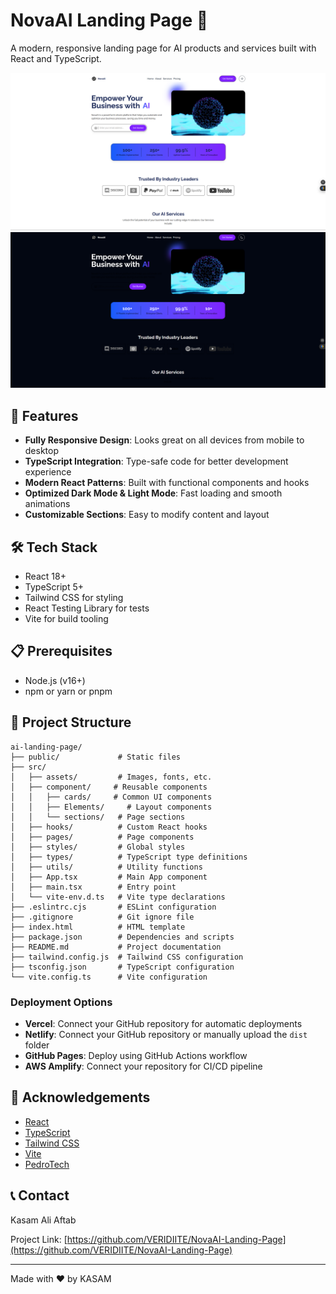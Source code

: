 # NovaAI Landing Page 🚀

A modern, responsive landing page for AI products and services built with React and TypeScript.

![AI Landing Page](AI.png)
![AI Landing Page](A11.png)

## 🌟 Features

- **Fully Responsive Design**: Looks great on all devices from mobile to desktop
- **TypeScript Integration**: Type-safe code for better development experience
- **Modern React Patterns**: Built with functional components and hooks
- **Optimized Dark Mode & Light Mode**: Fast loading and smooth animations
- **Customizable Sections**: Easy to modify content and layout

## 🛠️ Tech Stack

- React 18+
- TypeScript 5+
- Tailwind CSS for styling
- React Testing Library for tests
- Vite for build tooling

## 📋 Prerequisites

- Node.js (v16+)
- npm or yarn or pnpm

## 📁 Project Structure

```
ai-landing-page/
├── public/             # Static files
├── src/
│   ├── assets/         # Images, fonts, etc.
│   ├── component/     # Reusable components
│   │   ├── cards/     # Common UI components
│   │   ├── Elements/     # Layout components
│   │   └── sections/   # Page sections
│   ├── hooks/          # Custom React hooks
│   ├── pages/          # Page components
│   ├── styles/         # Global styles
│   ├── types/          # TypeScript type definitions
│   ├── utils/          # Utility functions
│   ├── App.tsx         # Main App component
│   ├── main.tsx        # Entry point
│   └── vite-env.d.ts   # Vite type declarations
├── .eslintrc.cjs       # ESLint configuration
├── .gitignore          # Git ignore file
├── index.html          # HTML template
├── package.json        # Dependencies and scripts
├── README.md           # Project documentation
├── tailwind.config.js  # Tailwind CSS configuration
├── tsconfig.json       # TypeScript configuration
└── vite.config.ts      # Vite configuration
```

### Deployment Options

- **Vercel**: Connect your GitHub repository for automatic deployments
- **Netlify**: Connect your GitHub repository or manually upload the `dist` folder
- **GitHub Pages**: Deploy using GitHub Actions workflow
- **AWS Amplify**: Connect your repository for CI/CD pipeline

## 🙏 Acknowledgements

- [React](https://reactjs.org/)
- [TypeScript](https://www.typescriptlang.org/)
- [Tailwind CSS](https://tailwindcss.com/)
- [Vite](https://vitejs.dev/)
- [PedroTech](https://www.youtube.com/@PedroTechnologies/)

## 📞 Contact

Kasam Ali Aftab

Project Link: [https://github.com/VERIDIITE/NovaAI-Landing-Page](https://github.com/VERIDIITE/NovaAI-Landing-Page)

---

Made with ❤️ by KASAM
